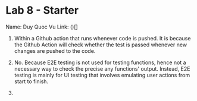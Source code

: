 # Lab 8 - Starter

Name: Duy Quoc Vu
Link: ()[]

1) Within a Github action that runs whenever code is pushed. It is because the Github Action will check whether the test is passed whenever new changes are pushed to the code.

2) No. Because E2E testing is not used for testing functions, hence not a necessary way to check the precise any functions' output. Instead, E2E testing is mainly for UI testing that involves emulating user actions from start to finish.

3) 